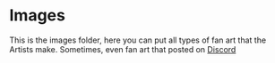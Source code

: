# Images
This is the images folder, here you can put all types of fan art that the Artists make. Sometimes, even fan art that posted on [Discord](https://discord.gg/nsMNBuQu)
